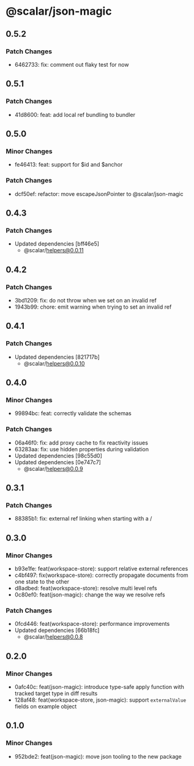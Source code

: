 # @scalar/json-magic

## 0.5.2

### Patch Changes

- 6462733: fix: comment out flaky test for now

## 0.5.1

### Patch Changes

- 41d8600: feat: add local ref bundling to bundler

## 0.5.0

### Minor Changes

- fe46413: feat: support for $id and $anchor

### Patch Changes

- dcf50ef: refactor: move escapeJsonPointer to @scalar/json-magic

## 0.4.3

### Patch Changes

- Updated dependencies [bff46e5]
  - @scalar/helpers@0.0.11

## 0.4.2

### Patch Changes

- 3bd1209: fix: do not throw when we set on an invalid ref
- 1943b99: chore: emit warning when trying to set an invalid ref

## 0.4.1

### Patch Changes

- Updated dependencies [821717b]
  - @scalar/helpers@0.0.10

## 0.4.0

### Minor Changes

- 99894bc: feat: correctly validate the schemas

### Patch Changes

- 06a46f0: fix: add proxy cache to fix reactivity issues
- 63283aa: fix: use hidden properties during validation
- Updated dependencies [98c55d0]
- Updated dependencies [0e747c7]
  - @scalar/helpers@0.0.9

## 0.3.1

### Patch Changes

- 88385b1: fix: external ref linking when starting with a /

## 0.3.0

### Minor Changes

- b93e1fe: feat(workspace-store): support relative external references
- c4bf497: fix(workspace-store): correctly propagate documents from one state to the other
- d8adbed: feat(workspace-store): resolve multi level refs
- 0c80ef0: feat(json-magic): change the way we resolve refs

### Patch Changes

- 0fcd446: feat(workspace-store): performance improvements
- Updated dependencies [66b18fc]
  - @scalar/helpers@0.0.8

## 0.2.0

### Minor Changes

- 0afc40c: feat(json-magic): introduce type-safe apply function with tracked target type in diff results
- 128af48: feat(workspace-store, json-magic): support `externalValue` fields on example object

## 0.1.0

### Minor Changes

- 952bde2: feat(json-magic): move json tooling to the new package
